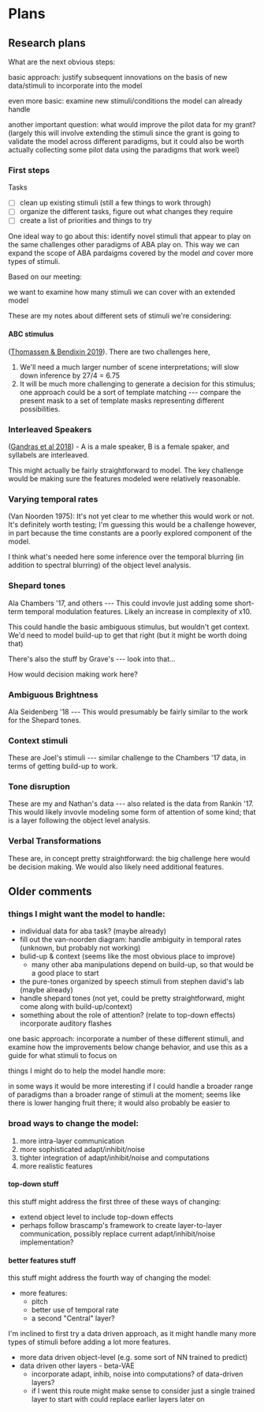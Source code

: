 # Plans

## Research plans

What are the next obvious steps:

basic approach: justify subsequent innovations on the basis of new
data/stimuli to incorporate into the model

even more basic: examine new stimuli/conditions the model can already handle

another important question: what would improve the pilot data for my grant?
(largely this will involve extending the stimuli since the grant is going to
validate the model across different paradigms, but it could also be worth
actually collecting some pilot data using the paradigms that work weel)

### First steps

Tasks

- [ ] clean up existing stimuli (still a few things to work through)
- [ ] organize the different tasks, figure out what changes they require
- [ ] create a list of priorities and things to try

One ideal way to go about this: identify novel stimuli that appear to play on
the same challenges other paradigms of ABA play on. This way we can expand
the scope of ABA pardaigms covered by the model *and* cover more types of
stimuli.

Based on our meeting:

we want to examine how many stimuli we can cover with an extended model

These are my notes about different sets of stimuli we're considering:

#### ABC stimulus

([Thomassen & Bendixin 2019](https://asa.scitation.org/doi/10.1121/1.4973806)). 
There are two challenges here,

1. We'll need a much larger number of scene interpretations; will slow down
inference by 27/4 = 6.75
2. It will be much more challenging to generate a decision for this stimulus; one approach could be a sort of template matching --- compare the present mask to a set of template masks representing different possibilities.

### Interleaved Speakers

([Gandras et al 2018](https://doi.org/10.1016/j.neuroscience.2017.07.021)) - A is a male speaker, B is a female spaker, and syllabels are interleaved.

This might actually be fairly straightforward to model. The key challenge would be 
making sure the features modeled were relatively reasonable.

### Varying temporal rates

(Van Noorden 1975): It's not yet clear to me whether this would work or not.
It's definitely worth testing; I'm guessing this would be a challenge
however, in part because the time constants are a poorly explored component
of the model.

I think what's needed here some inference over the temporal blurring (in addition to spectral blurring) of the object level analysis.

### Shepard tones

Ala Chambers '17, and others --- This could invovle just adding some short-term
temporal modulation features. Likely an increase in complexity of x10.

This could handle the basic ambiguous stimulus, but wouldn't get context. We'd need to model build-up to get that right (but it might be worth doing that)

There's also the stuff by Grave's --- look into that...


How would decision making work here?

### Ambiguous Brightness 

Ala Seidenberg '18 --- This would presumably be fairly similar to the work
for the Shepard tones.

### Context stimuli

These are Joel's stimuli --- similar challenge to the Chambers '17 data,
in terms of getting build-up to work.

### Tone disruption

These are my and Nathan's data --- also related is the data from Rankin '17.
This would likely invovle modeling some form of attention of some kind; that
is a layer following the object level analysis.

### Verbal Transformations

These are, in concept pretty straightforward: the big challenge here would be
decision making. We would also likely need additional features.

## Older comments

### things I might want the model to handle:

- individual data for aba task? (maybe already)
- fill out the van-noorden diagram: handle ambiguity in temporal rates (unknown, but probably not working)
- bulid-up & context (seems like the most obvious place to improve)
    - many other aba manipulations depend on build-up, so that would be a good
      place to start
- the pure-tones organized by speech stimuli from stephen david's lab (maybe already)
- handle shepard tones (not yet, could be pretty straightforward, might come along with build-up/context)
- something about the role of attention? (relate to top-down effects)
    incorporate auditory flashes

one basic approach: incorporate a number of these different stimuli,
and examine how the improvements below change behavior, and use this as a guide
for what stimuli to focus on

things I might do to help the model handle more:

in some ways it would be more interesting if I could handle a broader range
of paradigms than a broader range of stimuli at the moment; seems like there
is lower hanging fruit there; it would also probably be easier to 

### broad ways to change the model:

1. more intra-layer communication
2. more sophisticated adapt/inhibit/noise
3. tighter integration of adapt/inhibit/noise and computations
4. more realistic features

#### top-down stuff

this stuff might address the first three of these ways of changing:
- extend object level to include top-down effects
- perhaps follow brascamp's framework to create layer-to-layer communication,
    possibly replace current adapt/inhibit/noise implementation?

#### better features stuff

this stuff might address the fourth way of changing the model:

- more features:
    - pitch
    - better use of temporal rate
    - a second "Central" layer?

I'm inclined to first try a data driven approach, as it might handle many
more types of stimuli before adding a lot more features.

- more data driven object-level (e.g. some sort of NN trained to predict)
- data driven other layers - beta-VAE
    - incorporate adapt, inhib, noise into computations? of data-driven layers?
    - if I went this route might make sense to consider just a single trained layer to start with
    could replace earlier layers later on

